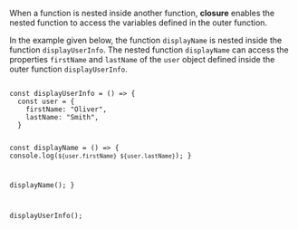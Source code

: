 When a function is nested
inside another function,
**closure** enables the nested function
to access the variables
defined in the outer function.

In the example given below,
the function `displayName` is
nested inside the function `displayUserInfo`.
The nested function `displayName` can access
the properties `firstName` and `lastName`
of the `user` object defined inside
the outer function `displayUserInfo`.

<codeblock language="javascript" type="lesson">
<code>
const displayUserInfo = () => {
  const user = {
    firstName: "Oliver",
    lastName: "Smith",
  }

  const displayName = () => {
    console.log(`${user.firstName} ${user.lastName}`);
  }

  displayName();
}

displayUserInfo();
</code>
</codeblock>
